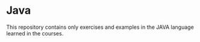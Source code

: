 # Java
This repository contains only exercises and examples in the JAVA language learned in the courses.
